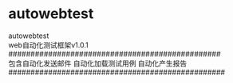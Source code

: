 # autowebtest
  autowebtest
 <br>web自动化测试框架v1.0.1
 <br>################################################
 <br> 包含自动化发送邮件 自动化加载测试用例 自动化产生报告
 <br>#################################################
